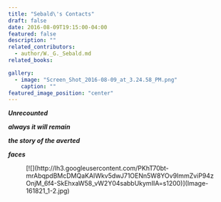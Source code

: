 ```yaml
---
title: "Sebald\'s Contacts"
draft: false
date: 2016-08-09T19:15:00-04:00
featured: false
description: ""
related_contributors:
  - author/W._G._Sebald.md
related_books:

gallery:
  - image: "Screen_Shot_2016-08-09_at_3.24.58_PM.png"
    caption: ""
featured_image_position: "center"
---
```


**_Unrecounted_**

**_always it will remain_**

**_the story of the averted_**

**_faces_**

<figure data-type="image">[![](http://lh3.googleusercontent.com/PKhT70bt-mrAbqpdBMcDMQaKAIWkv5dwJ71OENn5W8YOv9ImmZviP94zOnjM_6f4-SkEhxaW58_vW2Y04sabbUkymIIA=s1200)](Image-161821_1-2.jpg)</figure>

